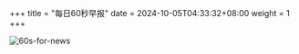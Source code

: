 +++
title = "每日60秒早报"
date = 2024-10-05T04:33:32+08:00
weight = 1
+++

![60s-for-news](/img/zaobao/zaobao.png "由 ALAPI 提供支持")
